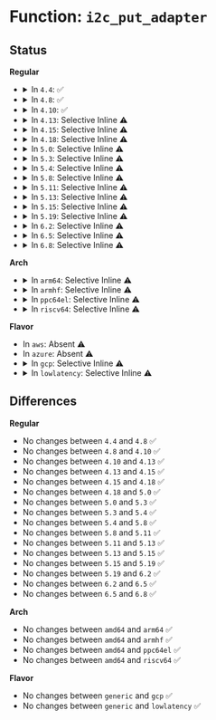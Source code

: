 # Function: <code>i2c_put_adapter</code>

## Status
<b>Regular</b>
<ul>
<li>
<details>
<summary>In <code>4.4</code>: ✅</summary>

```c
void i2c_put_adapter(struct i2c_adapter *adap);
```

**Collision:** Unique Global

**Inline:** No

**Transformation:** False

**Instances:**

```
In drivers/i2c/i2c-core.c (ffffffff81679520)
Location: drivers/i2c/i2c-core.c:2555
Inline: False
Direct callers:
  - drivers/i2c/i2c-dev.c:i2cdev_release
  - drivers/i2c/i2c-dev.c:i2cdev_open
```
**Symbols:**

```
ffffffff81679520-ffffffff81679547: i2c_put_adapter (STB_GLOBAL)
```
</details>
</li>
<li>
<details>
<summary>In <code>4.8</code>: ✅</summary>

```c
void i2c_put_adapter(struct i2c_adapter *adap);
```

**Collision:** Unique Global

**Inline:** No

**Transformation:** False

**Instances:**

```
In drivers/i2c/i2c-core.c (ffffffff816dac20)
Location: drivers/i2c/i2c-core.c:2760
Inline: False
Direct callers:
  - drivers/i2c/i2c-dev.c:i2cdev_release
  - drivers/i2c/i2c-dev.c:i2cdev_open
```
**Symbols:**

```
ffffffff816dac20-ffffffff816dac47: i2c_put_adapter (STB_GLOBAL)
```
</details>
</li>
<li>
<details>
<summary>In <code>4.10</code>: ✅</summary>

```c
void i2c_put_adapter(struct i2c_adapter *adap);
```

**Collision:** Unique Global

**Inline:** No

**Transformation:** False

**Instances:**

```
In drivers/i2c/i2c-core.c (ffffffff8170af10)
Location: drivers/i2c/i2c-core.c:3048
Inline: False
Direct callers:
  - drivers/i2c/i2c-dev.c:i2cdev_release
  - drivers/i2c/i2c-dev.c:i2cdev_open
```
**Symbols:**

```
ffffffff8170af10-ffffffff8170af37: i2c_put_adapter (STB_GLOBAL)
```
</details>
</li>
<li>
<details>
<summary>In <code>4.13</code>: Selective Inline ⚠️</summary>

```c
void i2c_put_adapter(struct i2c_adapter *adap);
```

**Collision:** Unique Global

**Inline:** Selective

**Transformation:** False

**Instances:**

```
In drivers/i2c/i2c-core-base.c (ffffffff817209e0)
Location: drivers/i2c/i2c-core-base.c:2234
Inline: True
Direct callers:
  - drivers/i2c/i2c-dev.c:i2cdev_release
  - drivers/i2c/i2c-dev.c:i2cdev_open
```
**Symbols:**

```
ffffffff817209e0-ffffffff81720a08: i2c_put_adapter (STB_GLOBAL)
```
</details>
</li>
<li>
<details>
<summary>In <code>4.15</code>: Selective Inline ⚠️</summary>

```c
void i2c_put_adapter(struct i2c_adapter *adap);
```

**Collision:** Unique Global

**Inline:** Selective

**Transformation:** False

**Instances:**

```
In drivers/i2c/i2c-core-base.c (ffffffff81791d30)
Location: drivers/i2c/i2c-core-base.c:2258
Inline: True
Direct callers:
  - drivers/i2c/i2c-dev.c:i2cdev_release
  - drivers/i2c/i2c-dev.c:i2cdev_open
```
**Symbols:**

```
ffffffff81791d30-ffffffff81791d58: i2c_put_adapter (STB_GLOBAL)
```
</details>
</li>
<li>
<details>
<summary>In <code>4.18</code>: Selective Inline ⚠️</summary>

```c
void i2c_put_adapter(struct i2c_adapter *adap);
```

**Collision:** Unique Global

**Inline:** Selective

**Transformation:** False

**Instances:**

```
In drivers/i2c/i2c-core-base.c (ffffffff817d46b0)
Location: drivers/i2c/i2c-core-base.c:2244
Inline: True
Direct callers:
  - drivers/i2c/i2c-dev.c:i2cdev_release
  - drivers/i2c/i2c-dev.c:i2cdev_open
```
**Symbols:**

```
ffffffff817d46b0-ffffffff817d46d7: i2c_put_adapter (STB_GLOBAL)
```
</details>
</li>
<li>
<details>
<summary>In <code>5.0</code>: Selective Inline ⚠️</summary>

```c
void i2c_put_adapter(struct i2c_adapter *adap);
```

**Collision:** Unique Global

**Inline:** Selective

**Transformation:** False

**Instances:**

```
In drivers/i2c/i2c-core-base.c (ffffffff817fb830)
Location: drivers/i2c/i2c-core-base.c:2244
Inline: True
Direct callers:
  - drivers/i2c/i2c-dev.c:i2cdev_release
  - drivers/i2c/i2c-dev.c:i2cdev_open
```
**Symbols:**

```
ffffffff817fb830-ffffffff817fb857: i2c_put_adapter (STB_GLOBAL)
```
</details>
</li>
<li>
<details>
<summary>In <code>5.3</code>: Selective Inline ⚠️</summary>

```c
void i2c_put_adapter(struct i2c_adapter *adap);
```

**Collision:** Unique Global

**Inline:** Selective

**Transformation:** False

**Instances:**

```
In drivers/i2c/i2c-core-base.c (ffffffff8183bed0)
Location: drivers/i2c/i2c-core-base.c:2337
Inline: True
Direct callers:
  - drivers/i2c/i2c-dev.c:i2cdev_release
  - drivers/i2c/i2c-dev.c:i2cdev_open
```
**Symbols:**

```
ffffffff8183bed0-ffffffff8183bef7: i2c_put_adapter (STB_GLOBAL)
```
</details>
</li>
<li>
<details>
<summary>In <code>5.4</code>: Selective Inline ⚠️</summary>

```c
void i2c_put_adapter(struct i2c_adapter *adap);
```

**Collision:** Unique Global

**Inline:** Selective

**Transformation:** False

**Instances:**

```
In drivers/i2c/i2c-core-base.c (ffffffff8186d870)
Location: drivers/i2c/i2c-core-base.c:2342
Inline: True
Direct callers:
  - drivers/i2c/i2c-dev.c:i2cdev_release
  - drivers/i2c/i2c-dev.c:i2cdev_open
```
**Symbols:**

```
ffffffff8186d870-ffffffff8186d897: i2c_put_adapter (STB_GLOBAL)
```
</details>
</li>
<li>
<details>
<summary>In <code>5.8</code>: Selective Inline ⚠️</summary>

```c
void i2c_put_adapter(struct i2c_adapter *adap);
```

**Collision:** Unique Global

**Inline:** Selective

**Transformation:** False

**Instances:**

```
In drivers/i2c/i2c-core-base.c (ffffffff81940c50)
Location: drivers/i2c/i2c-core-base.c:2271
Inline: True
Direct callers:
  - drivers/i2c/i2c-dev.c:i2cdev_release
  - drivers/i2c/i2c-dev.c:i2cdev_open
```
**Symbols:**

```
ffffffff81940c50-ffffffff81940c7a: i2c_put_adapter (STB_GLOBAL)
```
</details>
</li>
<li>
<details>
<summary>In <code>5.11</code>: Selective Inline ⚠️</summary>

```c
void i2c_put_adapter(struct i2c_adapter *adap);
```

**Collision:** Unique Global

**Inline:** Selective

**Transformation:** False

**Instances:**

```
In drivers/i2c/i2c-core-base.c (ffffffff81947020)
Location: drivers/i2c/i2c-core-base.c:2401
Inline: True
Direct callers:
  - drivers/mfd/htc-i2cpld.c:htcpld_register_chip_i2c
  - drivers/mfd/htc-i2cpld.c:htcpld_register_chip_i2c
  - drivers/i2c/i2c-dev.c:i2cdev_release
  - drivers/i2c/i2c-dev.c:i2cdev_open
```
**Symbols:**

```
ffffffff81947020-ffffffff8194704a: i2c_put_adapter (STB_GLOBAL)
```
</details>
</li>
<li>
<details>
<summary>In <code>5.13</code>: Selective Inline ⚠️</summary>

```c
void i2c_put_adapter(struct i2c_adapter *adap);
```

**Collision:** Unique Global

**Inline:** Selective

**Transformation:** False

**Instances:**

```
In drivers/i2c/i2c-core-base.c (ffffffff8192a930)
Location: drivers/i2c/i2c-core-base.c:2461
Inline: True
Direct callers:
  - drivers/mfd/htc-i2cpld.c:htcpld_register_chip_i2c
  - drivers/mfd/htc-i2cpld.c:htcpld_register_chip_i2c
  - drivers/i2c/i2c-dev.c:i2cdev_release
  - drivers/i2c/i2c-dev.c:i2cdev_open
```
**Symbols:**

```
ffffffff8192a930-ffffffff8192a95a: i2c_put_adapter (STB_GLOBAL)
```
</details>
</li>
<li>
<details>
<summary>In <code>5.15</code>: Selective Inline ⚠️</summary>

```c
void i2c_put_adapter(struct i2c_adapter *adap);
```

**Collision:** Unique Global

**Inline:** Selective

**Transformation:** False

**Instances:**

```
In drivers/i2c/i2c-core-base.c (ffffffff819cda60)
Location: drivers/i2c/i2c-core-base.c:2462
Inline: True
Direct callers:
  - drivers/mfd/htc-i2cpld.c:htcpld_register_chip_i2c
  - drivers/mfd/htc-i2cpld.c:htcpld_register_chip_i2c
  - drivers/i2c/i2c-dev.c:i2cdev_release
  - drivers/i2c/i2c-dev.c:i2cdev_open
```
**Symbols:**

```
ffffffff819cda60-ffffffff819cda8a: i2c_put_adapter (STB_GLOBAL)
```
</details>
</li>
<li>
<details>
<summary>In <code>5.19</code>: Selective Inline ⚠️</summary>

```c
void i2c_put_adapter(struct i2c_adapter *adap);
```

**Collision:** Unique Global

**Inline:** Selective

**Transformation:** False

**Instances:**

```
In drivers/i2c/i2c-core-base.c (ffffffff81b2fb90)
Location: drivers/i2c/i2c-core-base.c:2465
Inline: True
Direct callers:
  - drivers/mfd/htc-i2cpld.c:htcpld_register_chip_i2c
  - drivers/mfd/htc-i2cpld.c:htcpld_register_chip_i2c
  - drivers/i2c/i2c-dev.c:i2cdev_release
  - drivers/i2c/i2c-dev.c:i2cdev_open
```
**Symbols:**

```
ffffffff81b2fb90-ffffffff81b2fbc6: i2c_put_adapter (STB_GLOBAL)
```
</details>
</li>
<li>
<details>
<summary>In <code>6.2</code>: Selective Inline ⚠️</summary>

```c
void i2c_put_adapter(struct i2c_adapter *adap);
```

**Collision:** Unique Global

**Inline:** Selective

**Transformation:** False

**Instances:**

```
In drivers/i2c/i2c-core-base.c (ffffffff81cc4100)
Location: drivers/i2c/i2c-core-base.c:2473
Inline: True
Direct callers:
  - drivers/i2c/i2c-dev.c:i2cdev_release
  - drivers/i2c/i2c-dev.c:i2cdev_open
```
**Symbols:**

```
ffffffff81cc4100-ffffffff81cc4136: i2c_put_adapter (STB_GLOBAL)
```
</details>
</li>
<li>
<details>
<summary>In <code>6.5</code>: Selective Inline ⚠️</summary>

```c
void i2c_put_adapter(struct i2c_adapter *adap);
```

**Collision:** Unique Global

**Inline:** Selective

**Transformation:** False

**Instances:**

```
In drivers/i2c/i2c-core-base.c (ffffffff81d2bac0)
Location: drivers/i2c/i2c-core-base.c:2586
Inline: True
Direct callers:
  - drivers/i2c/i2c-dev.c:i2cdev_release
  - drivers/i2c/i2c-dev.c:i2cdev_open
```
**Symbols:**

```
ffffffff81d2bac0-ffffffff81d2baf6: i2c_put_adapter (STB_GLOBAL)
```
</details>
</li>
<li>
<details>
<summary>In <code>6.8</code>: Selective Inline ⚠️</summary>

```c
void i2c_put_adapter(struct i2c_adapter *adap);
```

**Collision:** Unique Global

**Inline:** Selective

**Transformation:** False

**Instances:**

```
In drivers/i2c/i2c-core-base.c (ffffffff81de1980)
Location: drivers/i2c/i2c-core-base.c:2604
Inline: True
Direct callers:
  - drivers/i2c/i2c-dev.c:i2cdev_release
  - drivers/i2c/i2c-dev.c:i2cdev_open
```
**Symbols:**

```
ffffffff81de1980-ffffffff81de19b6: i2c_put_adapter (STB_GLOBAL)
```
</details>
</li>
</ul>
<b>Arch</b>
<ul>
<li>
<details>
<summary>In <code>arm64</code>: Selective Inline ⚠️</summary>

```c
void i2c_put_adapter(struct i2c_adapter *adap);
```

**Collision:** Unique Global

**Inline:** Selective

**Transformation:** False

**Instances:**

```
In drivers/i2c/i2c-core-base.c (ffff800010ab0130)
Location: drivers/i2c/i2c-core-base.c:2342
Inline: True
Direct callers:
  - drivers/i2c/i2c-dev.c:i2cdev_release
  - drivers/i2c/i2c-dev.c:i2cdev_open
```
**Symbols:**

```
ffff800010ab0130-ffff800010ab0168: i2c_put_adapter (STB_GLOBAL)
```
</details>
</li>
<li>
<details>
<summary>In <code>armhf</code>: Selective Inline ⚠️</summary>

```c
void i2c_put_adapter(struct i2c_adapter *adap);
```

**Collision:** Unique Global

**Inline:** Selective

**Transformation:** False

**Instances:**

```
In drivers/i2c/i2c-core-base.c (c0b929f8)
Location: drivers/i2c/i2c-core-base.c:2342
Inline: True
Direct callers:
  - drivers/i2c/i2c-dev.c:i2cdev_release
  - drivers/i2c/i2c-dev.c:i2cdev_open
```
**Symbols:**

```
c0b929f8-c0b92a28: i2c_put_adapter (STB_GLOBAL)
```
</details>
</li>
<li>
<details>
<summary>In <code>ppc64el</code>: Selective Inline ⚠️</summary>

```c
void i2c_put_adapter(struct i2c_adapter *adap);
```

**Collision:** Unique Global

**Inline:** Selective

**Transformation:** False

**Instances:**

```
In drivers/i2c/i2c-core-base.c (c000000000b948c0)
Location: drivers/i2c/i2c-core-base.c:2342
Inline: True
Direct callers:
  - drivers/i2c/i2c-dev.c:i2cdev_release
  - drivers/i2c/i2c-dev.c:i2cdev_open
```
**Symbols:**

```
c000000000b948c0-c000000000b94914: i2c_put_adapter (STB_GLOBAL)
```
</details>
</li>
<li>
<details>
<summary>In <code>riscv64</code>: Selective Inline ⚠️</summary>

```c
void i2c_put_adapter(struct i2c_adapter *adap);
```

**Collision:** Unique Global

**Inline:** Selective

**Transformation:** False

**Instances:**

```
In drivers/i2c/i2c-core-base.c (ffffffe0006b9382)
Location: drivers/i2c/i2c-core-base.c:2342
Inline: True
Direct callers:
  - drivers/i2c/i2c-dev.c:i2cdev_release
  - drivers/i2c/i2c-dev.c:i2cdev_open
```
**Symbols:**

```
ffffffe0006b9382-ffffffe0006b93ba: i2c_put_adapter (STB_GLOBAL)
```
</details>
</li>
</ul>
<b>Flavor</b>
<ul>
<li>
In <code>aws</code>: Absent ⚠️
</li>
<li>
In <code>azure</code>: Absent ⚠️
</li>
<li>
<details>
<summary>In <code>gcp</code>: Selective Inline ⚠️</summary>

```c
void i2c_put_adapter(struct i2c_adapter *adap);
```

**Collision:** Unique Global

**Inline:** Selective

**Transformation:** False

**Instances:**

```
In drivers/i2c/i2c-core-base.c (ffffffff81861a00)
Location: drivers/i2c/i2c-core-base.c:2342
Inline: True
Direct callers:
  - drivers/i2c/i2c-dev.c:i2cdev_release
  - drivers/i2c/i2c-dev.c:i2cdev_open
```
**Symbols:**

```
ffffffff81861a00-ffffffff81861a27: i2c_put_adapter (STB_GLOBAL)
```
</details>
</li>
<li>
<details>
<summary>In <code>lowlatency</code>: Selective Inline ⚠️</summary>

```c
void i2c_put_adapter(struct i2c_adapter *adap);
```

**Collision:** Unique Global

**Inline:** Selective

**Transformation:** False

**Instances:**

```
In drivers/i2c/i2c-core-base.c (ffffffff8187cc10)
Location: drivers/i2c/i2c-core-base.c:2342
Inline: True
Direct callers:
  - drivers/i2c/i2c-dev.c:i2cdev_release
  - drivers/i2c/i2c-dev.c:i2cdev_open
```
**Symbols:**

```
ffffffff8187cc10-ffffffff8187cc37: i2c_put_adapter (STB_GLOBAL)
```
</details>
</li>
</ul>

## Differences
<b>Regular</b>
<ul>
<li>
No changes between <code>4.4</code> and <code>4.8</code> ✅
</li>
<li>
No changes between <code>4.8</code> and <code>4.10</code> ✅
</li>
<li>
No changes between <code>4.10</code> and <code>4.13</code> ✅
</li>
<li>
No changes between <code>4.13</code> and <code>4.15</code> ✅
</li>
<li>
No changes between <code>4.15</code> and <code>4.18</code> ✅
</li>
<li>
No changes between <code>4.18</code> and <code>5.0</code> ✅
</li>
<li>
No changes between <code>5.0</code> and <code>5.3</code> ✅
</li>
<li>
No changes between <code>5.3</code> and <code>5.4</code> ✅
</li>
<li>
No changes between <code>5.4</code> and <code>5.8</code> ✅
</li>
<li>
No changes between <code>5.8</code> and <code>5.11</code> ✅
</li>
<li>
No changes between <code>5.11</code> and <code>5.13</code> ✅
</li>
<li>
No changes between <code>5.13</code> and <code>5.15</code> ✅
</li>
<li>
No changes between <code>5.15</code> and <code>5.19</code> ✅
</li>
<li>
No changes between <code>5.19</code> and <code>6.2</code> ✅
</li>
<li>
No changes between <code>6.2</code> and <code>6.5</code> ✅
</li>
<li>
No changes between <code>6.5</code> and <code>6.8</code> ✅
</li>
</ul>
<b>Arch</b>
<ul>
<li>
No changes between <code>amd64</code> and <code>arm64</code> ✅
</li>
<li>
No changes between <code>amd64</code> and <code>armhf</code> ✅
</li>
<li>
No changes between <code>amd64</code> and <code>ppc64el</code> ✅
</li>
<li>
No changes between <code>amd64</code> and <code>riscv64</code> ✅
</li>
</ul>
<b>Flavor</b>
<ul>
<li>
No changes between <code>generic</code> and <code>gcp</code> ✅
</li>
<li>
No changes between <code>generic</code> and <code>lowlatency</code> ✅
</li>
</ul>
